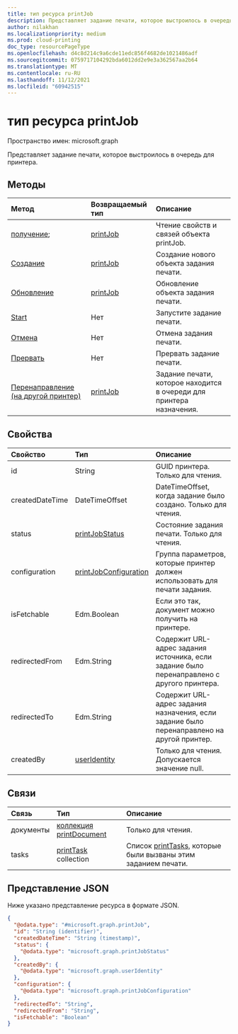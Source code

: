 ```yaml
---
title: тип ресурса printJob
description: Представляет задание печати, которое выстроилось в очередь для принтера.
author: nilakhan
ms.localizationpriority: medium
ms.prod: cloud-printing
doc_type: resourcePageType
ms.openlocfilehash: d4c8d214c9a6cde11edc856f4682de1021486adf
ms.sourcegitcommit: 0759717104292bda6012dd2e9e3a362567aa2b64
ms.translationtype: MT
ms.contentlocale: ru-RU
ms.lasthandoff: 11/12/2021
ms.locfileid: "60942515"
---
```

# <a name="printjob-resource-type"></a>тип ресурса printJob

Пространство имен: microsoft.graph

Представляет задание печати, которое выстроилось в очередь для принтера.

## <a name="methods"></a>Методы
| Метод       | Возвращаемый тип | Описание |
|:-------------|:------------|:------------|
| [получение](../api/printjob-get.md); | [printJob](printjob.md) | Чтение свойств и связей объекта printJob. |
| [Создание](../api/printer-post-jobs.md) | [printJob](printjob.md) | Создание нового объекта задания печати. |
| [Обновление](../api/printjob-update.md) | [printJob](printjob.md) | Обновление объекта задания печати. |
| [Start](../api/printjob-start.md)|Нет|Запустите задание печати.|
| [Отмена](../api/printjob-cancel.md)|Нет|Отмена задания печати.|
| [Прервать](../api/printjob-abort.md)|Нет|Прервать задание печати.|
| [Перенаправление (на другой принтер)](../api/printjob-redirect.md) | [printJob](printjob.md) | Задание печати, которое находится в очереди для принтера назначения. |


## <a name="properties"></a>Свойства
|Свойство|Тип|Описание|
|:---|:---|:---|
|id|String|GUID принтера. Только для чтения.|
|createdDateTime|DateTimeOffset|DateTimeOffset, когда задание было создано. Только для чтения.|
|status|[printJobStatus](printjobstatus.md)|Состояние задания печати. Только для чтения.|
|configuration|[printJobConfiguration](printJobConfiguration.md)|Группа параметров, которые принтер должен использовать для печати задания.|
|isFetchable|Edm.Boolean|Если это так, документ можно получить на принтере.|
|redirectedFrom|Edm.String|Содержит URL-адрес задания источника, если задание было перенаправлено с другого принтера.|
|redirectedTo|Edm.String|Содержит URL-адрес задания назначения, если задание было перенаправлено на другой принтер.|
|createdBy|[userIdentity](useridentity.md)| Только для чтения. Допускается значение null.|

## <a name="relationships"></a>Связи
|Связь|Тип|Описание|
|:---|:---|:---|
|документы|[коллекция printDocument](printdocument.md)| Только для чтения.|
|tasks|[printTask](printtask.md) collection|Список [printTasks,](printtask.md) которые были вызваны этим заданием печати.|

## <a name="json-representation"></a>Представление JSON
Ниже указано представление ресурса в формате JSON.
<!-- {
  "blockType": "resource",
  "keyProperty": "id",
  "@odata.type": "microsoft.graph.printJob",
  "openType": false
}
-->
``` json
{
  "@odata.type": "#microsoft.graph.printJob",
  "id": "String (identifier)",
  "createdDateTime": "String (timestamp)",
  "status": {
    "@odata.type": "microsoft.graph.printJobStatus"
  },
  "createdBy": {
    "@odata.type": "microsoft.graph.userIdentity"
  },
  "configuration": {
    "@odata.type": "microsoft.graph.printJobConfiguration"
  },
  "redirectedTo": "String",
  "redirectedFrom": "String",
  "isFetchable": "Boolean"
}
```

